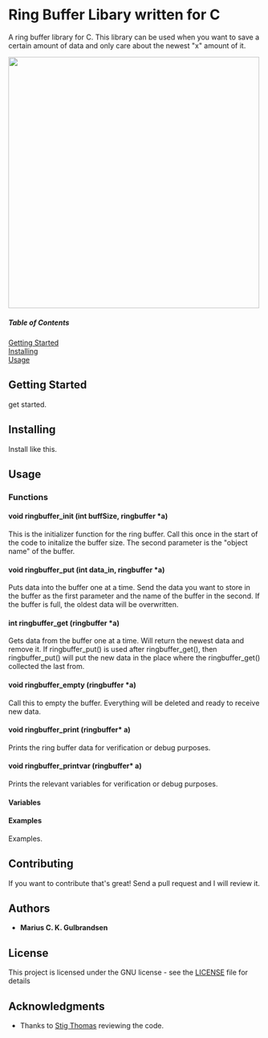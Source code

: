 # Ring Buffer Libary written for C
 A ring buffer library for C. This library can be used when you want to save a certain amount of data and only care about the newest "x" amount of it.
 
 <img src="https://upload.wikimedia.org/wikipedia/commons/f/fd/Circular_Buffer_Animation.gif" width="500">

 ##### Table of Contents  
[Getting Started](#GettingStarted)  
[Installing](#Installing)  
[Usage](#Usage)


## Getting Started
<a name="GettingStarted"/>
get started.

## Installing
<a name="Installing"/>

Install like this.

## Usage
<a name="Usage"/> 

### Functions
#### void ringbuffer_init (int buffSize, ringbuffer *a)
This is the initializer function for the ring buffer. Call this once in the start of the code to initalize the buffer size. 
The second parameter is the "object name" of the buffer.

#### void ringbuffer_put (int data_in, ringbuffer *a)
Puts data into the buffer one at a time. Send the data you want to store in the buffer as the first parameter and the name of the buffer in the second. If the buffer is full, the oldest data will be overwritten.

#### int ringbuffer_get (ringbuffer *a)
Gets data from the buffer one at a time. Will return the newest data and remove it. If ringbuffer_put() is used after ringbuffer_get(), then ringbuffer_put() will put the new data in the place where the ringbuffer_get() collected the last from.

#### void ringbuffer_empty (ringbuffer *a)
Call this to empty the buffer. Everything will be deleted and ready to receive new data.

#### void ringbuffer_print (ringbuffer* a)					 
Prints the ring buffer data for verification or debug purposes.

#### void ringbuffer_printvar (ringbuffer* a)                     
Prints the relevant variables for verification or debug purposes.

#### Variables


#### Examples
Examples.

## Contributing

If you want to contribute that's great! Send a pull request and I will review it.

## Authors

* **Marius C. K. Gulbrandsen** 

## License

This project is licensed under the GNU license - see the [LICENSE](LICENSE) file for details

## Acknowledgments

* Thanks to [Stig Thomas](https://github.com/ribbreaker) reviewing the code.

